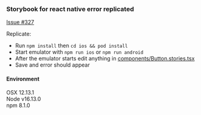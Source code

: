 ### Storybook for react native error replicated  

[Issue #327](https://github.com/storybookjs/react-native/issues/327)  
  
Replicate:  
- Run `npm install` then `cd ios && pod install`    
- Start emulator with `npm run ios` or `npm run android`  
- After the emulator starts edit anything in [components/Button.stories.tsx](components/Button.stories.tsx)
- Save and error should appear  

#### Environment  
OSX 12.13.1  
Node v16.13.0  
npm 8.1.0